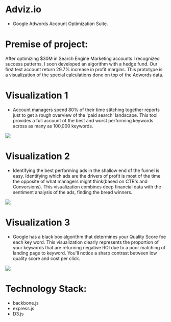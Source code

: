 Adviz.io
=============

- Google Adwords Account Optimization Suite.

Premise of project: 
=====================
After optimizing $30M in Search Engine Marketing accounts I recognized success patterns.
I soon developed an algorithm with a hedge fund. Our first test account return 29.7% increase in profit margins.
This prototype is a visualization of the special calculations done on top of the Adwords data.

Visualization 1
==================
- Account managers spend 80% of their time stitching together reports just to get a rough overview of the 'paid search' landscape.
This tool provides a full account of the best and worst performing keywords across as many as 100,000 keywords.

<img src = "http://3.bp.blogspot.com/-gl_iQjaUEFs/Ud9KDE4SxyI/AAAAAAAABF4/-S1mcQ_mC3E/s1600/Screen+Shot+2013-07-11+at+5.00.57+PM.png"/>

Visualization 2 
==================
- Identifying the best performing ads in the shallow end of the funnel is easy. Identifying which ads are 
the drivers of profit is most of the time the opposite of what managers might think(based on CTR's and Conversions). This 
visualization combines deep financial data with the sentiment analysis of the ads, finding the bread winners.

<img src="http://3.bp.blogspot.com/-gl_iQjaUEFs/Ud9KDE4SxyI/AAAAAAAABF4/-S1mcQ_mC3E/s1600/Screen+Shot+2013-07-11+at+5.00.57+PM.png"/>

Visualization 3 
==================
- Google has a black box algorithm that determines your Quality Score foe each key word. This visualization 
clearly represents the proportion of your keywords that are returning negative ROI due to a poor matching of landing page to keyword.
You'll notice a sharp contrast between low quality score and cost per click. 

<img src = "http://3.bp.blogspot.com/-FNf0ftWVb7o/Ud9L0fZzulI/AAAAAAAABGQ/XhRp24sJMDQ/s1600/Screen+Shot+2013-07-11+at+5.01.38+PM.png"/>

Technology Stack: 
===================
- backbone.js 
- express.js 
- D3.js 



